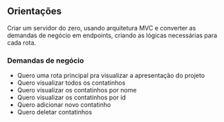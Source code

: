 ## Orientações

Criar um servidor do zero, usando arquitetura MVC e converter as demandas de negócio em endpoints, criando as lógicas necessárias para cada rota.

### Demandas de negócio

- Quero uma rota principal pra visualizar a apresentação do projeto
- Quero visualizar todos os contatinhos
- Quero visualizar os contatinhos por nome
- Quero visualizar os contatinhos por id
- Quero adicionar novo contatinho
- Quero deletar contatinhos